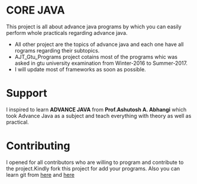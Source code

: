 # CORE JAVA
This project is all about advance java programs by which you can easily perform whole practicals regarding advance java. 
- All other project are the topics of advance java and each one have all rograms regarding their subtopics.
- AJT_Gtu_Programs project cotains most of the programs whic was asked in gtu university examination from Winter-2016 to Summer-2017.
- I will update most of frameworks as soon as possible.

# Support
I inspired to learn **ADVANCE JAVA** from **Prof.Ashutosh A. Abhangi** which took Advance Java as a subject and teach everything with theory as well as
practical.

# Contributing
I opened for all contributors who are willing to program and contribute to the project.Kindly fork this project for add your programs.
Also you can learn git from [here](https://www.youtube.com/watch?v=OdbBmvfThJY&list=PLsyeobzWxl7q2eaUkorLZExfd7qko9sZC&index=1) and [here](https://guides.github.com/activities/hello-world/)

